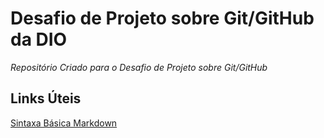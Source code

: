 # Desafio de Projeto sobre Git/GitHub da DIO
_Repositório Criado para o Desafio de Projeto sobre Git/GitHub_

## Links Úteis
[Sintaxa Básica Markdown](https://www.markdownguide.org/basic-syntax/)
